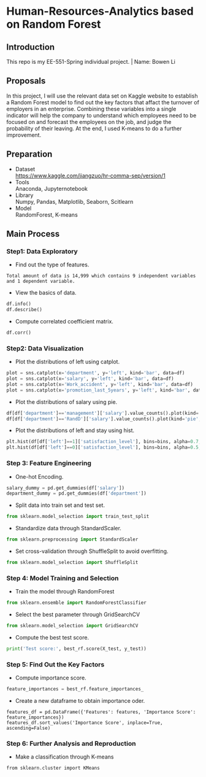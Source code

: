 # Human-Resources-Analytics based on Random Forest

## Introduction 
This repo is my EE-551-Spring individual project. | Name: Bowen Li

## Proposals
In this project, I will use the relevant data set on Kaggle website to establish a Random Forest model to find out the key factors that affact the turnover of employers in an enterprise. Combining these variables into a single indicator will help the company to understand which employees need to be focused on and forecast the employees on the job, and judge the probability of their leaving. At the end, I used K-means to do a further improvement.

## Preparation
- Dataset   
https://www.kaggle.com/jiangzuo/hr-comma-sep/version/1
- Tools   
Anaconda, Jupyternotebook
- Library   
Numpy, Pandas, Matplotlib, Seaborn, Scitlearn
- Model   
RandomForest, K-means

## Main Process
### Step1: Data Exploratory 
- Find out the type of features.   
```
Total amount of data is 14,999 which contains 9 independent variables and 1 dependent variable.
```
- View the basics of data.   
```Python
df.info()
df.describe()
```
- Compute correlated coefficient matrix.
```Python
df.corr()
```

### Step2: Data Visualization
- Plot the distributions of left using catplot.
```Python
plot = sns.catplot(x='department', y='left', kind='bar', data=df)
plot = sns.catplot(x='salary', y='left', kind='bar', data=df)
plot = sns.catplot(x='Work_accident', y='left', kind='bar', data=df)
plot = sns.catplot(x='promotion_last_5years', y='left', kind='bar', data=df)
```
- Plot the distributions of salary using pie.
```Python
df[df['department']=='management']['salary'].value_counts().plot(kind='pie', title='Management salary level distribution')
df[df['department']=='RandD']['salary'].value_counts().plot(kind='pie', title='R&D dept salary level distribution')
```
- Plot the distributions of left and stay using hist.
```Python
plt.hist(df[df['left']==1]['satisfaction_level'], bins=bins, alpha=0.7, label='Employees Left')
plt.hist(df[df['left']==0]['satisfaction_level'], bins=bins, alpha=0.5, label='Employees Stayed')
```

### Step 3: Feature Engineering
- One-hot Encoding.
```Python
salary_dummy = pd.get_dummies(df['salary'])
department_dummy = pd.get_dummies(df['department'])
```
- Split data into train set and test set.
```Python
from sklearn.model_selection import train_test_split
```
- Standardize data through StandardScaler.
```Python
from sklearn.preprocessing import StandardScaler
```
- Set cross-validation through ShuffleSplit to avoid overfitting.
```Python
from sklearn.model_selection import ShuffleSplit
```

### Step 4: Model Training and Selection
- Train the model through RandomForest
```Python
from sklearn.ensemble import RandomForestClassifier
```
- Select the best parameter through GridSearchCV
```Python
from sklearn.model_selection import GridSearchCV
```
- Compute the best test score.
```Python
print('Test score:', best_rf.score(X_test, y_test))
```

### Step 5: Find Out the Key Factors
- Compute importance score.
```Python
feature_importances = best_rf.feature_importances_
```
- Create a new dataframe to obtain importance oder.
```
features_df = pd.DataFrame({'Features': features, 'Importance Score': feature_importances})
features_df.sort_values('Importance Score', inplace=True, ascending=False)
```

### Step 6: Further Analysis and Reproduction
- Make a classification through K-means
```
from sklearn.cluster import KMeans
```

